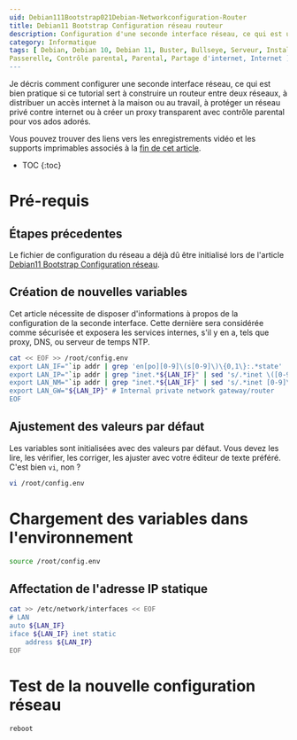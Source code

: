 ```yaml
---
uid: Debian111Bootstrap021Debian-Networkconfiguration-Router
title: Debian11 Bootstrap Configuration réseau routeur
description: Configuration d'une seconde interface réseau, ce qui est utile si cette série d'articles est déroulée dans le but de construire un router entre deux réseaus, de distribuer un accès internet à la maison ou au travail, de protéger votre réseau privé contre internet ou de créer un proxy transparent avec contrôle parental pour vos ados adorés.
category: Informatique
tags: [ Debian, Debian 10, Debian 11, Buster, Bullseye, Serveur, Installation, Configuration réseau, Réseau, Routeur,
Passerelle, Contrôle parental, Parental, Partage d'internet, Internet ]
---
```


Je décris comment configurer une seconde interface réseau, ce qui est bien pratique si ce tutorial sert à construire un routeur
entre deux réseaux, à distribuer un accès internet à la maison ou au travail, à protéger un réseau privé contre internet ou à
créer un proxy transparent avec contrôle parental pour vos ados adorés.

Vous pouvez trouver des liens vers les enregistrements vidéo et les supports imprimables associés à la
[fin de cet article](#supports-et-liens).

* TOC
{:toc}

# Pré-requis

## Étapes précedentes

Le fichier de configuration du réseau a déjà dû être initialisé lors de l'article [Debian11 Bootstrap Configuration réseau](/Debian111Bootstrap020Debian-Networkconfiguration-fr/).

## Création de nouvelles variables

Cet article nécessite de disposer d'informations à propos de la configuration de la seconde interface. Cette dernière sera
considérée comme sécurisée et exposera les services internes, s'il y en a, tels que proxy, DNS, ou serveur de temps NTP.

```bash
cat << EOF >> /root/config.env
export LAN_IF="`ip addr | grep 'en[po][0-9]\(s[0-9]\)\{0,1\}:.*state' | cut -d: -f2 | sed 's/ //' | head -n 2 | tail -n 1`" # Internal private network interface
export LAN_IP="`ip addr | grep "inet.*${LAN_IF}" | sed 's/.*inet \([0-9]\+.[0-9]\+.[0-9]\+.[0-9]\+\)\/[0-9]\+.*/\1/' | head -n 1`" # Internal private network IP address
export LAN_NM="`ip addr | grep "inet.*${LAN_IF}" | sed 's/.*inet [0-9]\+.[0-9]\+.[0-9]\+.[0-9]\+\/\([0-9]\+\).*/\1/' | head -n 1`" # Internal private network netmask
export LAN_GW="${LAN_IP}" # Internal private network gateway/router
EOF
```

## Ajustement des valeurs par défaut

Les variables sont initialisées avec des valeurs par défaut. Vous devez les lire, les vérifier, les corriger, les ajuster avec
votre éditeur de texte préféré. C'est bien `vi`, non ?
```bash
vi /root/config.env
```

# Chargement des variables dans l'environnement

```bash
source /root/config.env
```

## Affectation de l'adresse IP statique

```bash
cat >> /etc/network/interfaces << EOF
# LAN
auto ${LAN_IF}
iface ${LAN_IF} inet static
    address ${LAN_IP}
EOF
```

# Test de la nouvelle configuration réseau

```bash
reboot
```

